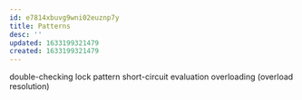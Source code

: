 ```yaml
---
id: e7814xbuvg9wni02euznp7y
title: Patterns
desc: ''
updated: 1633199321479
created: 1633199321479
---
```


double-checking lock pattern
short-circuit evaluation
overloading (overload resolution)
